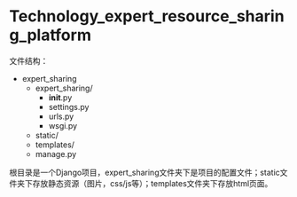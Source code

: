 # Technology_expert_resource_sharing_platform
文件结构：

- expert_sharing
  - expert_sharing/
    - __init__.py
    - settings.py
    - urls.py
    - wsgi.py
  - static/
  - templates/
  - manage.py

根目录是一个Django项目，expert_sharing文件夹下是项目的配置文件；static文件夹下存放静态资源（图片，css/js等）；templates文件夹下存放html页面。

